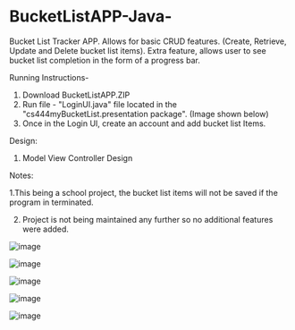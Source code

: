 # BucketListAPP-Java-
Bucket List Tracker APP. Allows for basic CRUD features. (Create, Retrieve, Update and Delete bucket list items). Extra feature, allows user to see bucket list completion in the form of a progress bar.

Running Instructions-
  1. Download BucketListAPP.ZIP
  2. Run file - "LoginUI.java" file located in the "cs444myBucketList.presentation package". (Image shown below)
  3. Once in the Login UI, create an account and add bucket list Items.
 
Design:
  1. Model View Controller Design
 
Notes:

   1.This being a school project, the bucket list items will not be saved if the program in terminated. 
  
  2. Project is not being maintained any further so no additional features were added. 
  
  
![image](https://user-images.githubusercontent.com/51094689/59796447-c046e000-929a-11e9-9526-3de4d3aeecd4.png)



![image](https://user-images.githubusercontent.com/51094689/59794814-0c902100-9297-11e9-9ecb-3f495025495e.png)




![image](https://user-images.githubusercontent.com/51094689/59795040-8f18e080-9297-11e9-838f-ad1fba79f236.png)




![image](https://user-images.githubusercontent.com/51094689/59795437-7fe66280-9298-11e9-8501-e3069dd0304b.png)




![image](https://user-images.githubusercontent.com/51094689/59795560-be7c1d00-9298-11e9-9b57-faf2d5c52f66.png)



